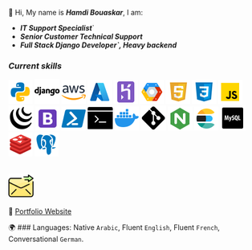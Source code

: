 👋 Hi, My name is **_Hamdi Bouaskar_**, I am:

-  **_IT Support Specialist_**` 
-  **_Senior Customer Technical Support_**
-  **_Full Stack Django Developer`, Heavy backend_**


### _Current skills_


![Pytohn](https://github.com/IT-Support-L2/icons/blob/main/python.png) ![Django](https://github.com/IT-Support-L2/icons/blob/main/django.png) ![AWS](https://github.com/IT-Support-L2/icons/blob/main/aws.png) ![Azure](https://github.com/IT-Support-L2/icons/blob/main/azure.png) ![Heroku](https://github.com/IT-Support-L2/icons/blob/main/heroku.png) ![GCP](https://github.com/IT-Support-L2/icons/blob/main/gcp.png) ![HTML](https://github.com/IT-Support-L2/icons/blob/main/html.png) ![CSS](https://github.com/IT-Support-L2/icons/blob/main/css.png) ![JavaScript](https://github.com/IT-Support-L2/icons/blob/main/javascript.png) ![jQuery](https://github.com/IT-Support-L2/icons/blob/main/jquery.png) ![Bootstrap](https://github.com/IT-Support-L2/icons/blob/main/bootstrap.png) ![PowerShell](https://github.com/IT-Support-L2/icons/blob/main/powershell.png) ![Bash](https://github.com/IT-Support-L2/icons/blob/main/bash.png) ![Docker](https://github.com/IT-Support-L2/icons/blob/main/docker.png) ![Git](https://github.com/IT-Support-L2/icons/blob/main/git.png) ![NGINX](https://github.com/IT-Support-L2/icons/blob/main/nginx.png) ![Easticsearch](https://github.com/IT-Support-L2/icons/blob/main/elasticsearch.png) ![MySql](https://github.com/IT-Support-L2/icons/blob/main/mysql.png) ![Redis](https://github.com/IT-Support-L2/icons/blob/main/redis.png) ![PostgreSql](https://github.com/IT-Support-L2/icons/blob/main/postgresql.png)
<br/>
<br/>

[<img src="https://github.com/IT-Support-L2/icons/blob/main/mail.png" width="50"/>](mailto:itech@cyberservices.com)

📑 <a href="https://hamdi-bouaskar.herokuapp.com" target="_blank">Portfolio Website</a>

🌍 ### Languages: Native `Arabic`, Fluent `English`, Fluent `French`, Conversational `German`.

<!---
IT-Support-L2/IT-Support-L2 is a ✨ special ✨ repository because its `README.md` (this file) appears on your GitHub profile.
You can click the Preview link to take a look at your changes.
--->
